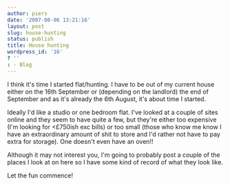 ```yaml
---
author: piers
date: '2007-08-06 13:21:16'
layout: post
slug: house-hunting
status: publish
title: House hunting
wordpress_id: '16'
? ''
: - Blog
---
```


I think it's time I started flat/hunting. I have to be out of my current house
either on the 16th September or (depending on the landlord) the end of
September and as it's already the 6th August, it's about time I started.

Ideally I'd like a studio or one bedroom flat. I've looked at a couple of
sites online and they seem to have quite a few, but they're either too
expensive (I'm looking for <£750ish exc bills) or too small (those who know me
know I have an extraordinary amount of shit to store and I'd rather not have
to pay extra for storage). One doesn't even have an oven!!

Although it may not interest you, I'm going to probably post a couple of the
places I look at on here so I have some kind of record of what they look like.

Let the fun commence!

